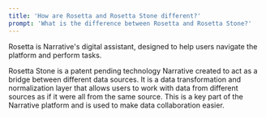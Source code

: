 ```yaml
---
title: 'How are Rosetta and Rosetta Stone different?'
prompt: 'What is the difference between Rosetta and Rosetta Stone?'
---
```

Rosetta is Narrative's digital assistant, designed to help users navigate the platform and perform tasks. 

Rosetta Stone is a patent pending technology Narrative created to act as a bridge between different data sources. It is a data transformation and normalization layer that allows users to work with data from different sources as if it were all from the same source. This is a key part of the Narrative platform and is used to make data collaboration easier.
